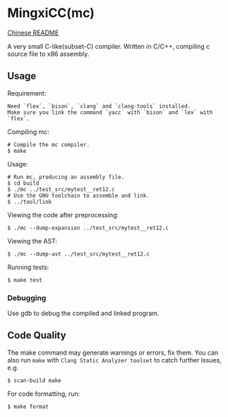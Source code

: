 # MingxiCC(mc)
[Chinese README](./README_CN.md)

A very small C-like(subset-C) compiler. Written in C/C++, compiling c source file to x86 assembly.

## Usage

Requirement: 

    Need `flex`, `bison`, `clang` and `clang-tools` installed.
    Make sure you link the command `yacc` with `bison` and `lex` with `flex`.

Compiling mc:

    # Compile the mc compiler.
    $ make

Usage:

    # Run mc, producing an assembly file.
    $ cd build
    $ ./mc ../test_src/mytest__ret12.c
    # Use the GNU toolchain to assemble and link.
    $ ../tool/link

Viewing the code after preprocessing:

    $ ./mc --dump-expansion ../test_src/mytest__ret12.c

Viewing the AST:

    $ ./mc --dump-ast ../test_src/mytest__ret12.c

Running tests:

    $ make test

### Debugging

Use gdb to debug the compiled and linked program.

## Code Quality

The make command may generate warnings or errors, fix them. 
You can also run `make` with `Clang Static Analyzer toolset` to catch further issues, e.g.

    $ scan-build make

For code formatting, run:

    $ make format
